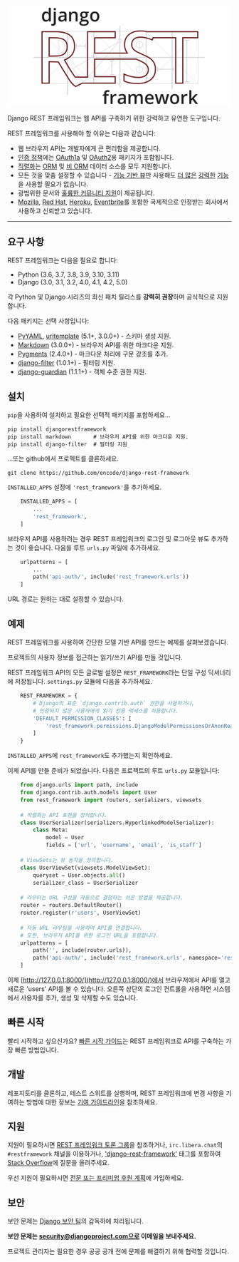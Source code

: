 ![Logo by Jake 'Sid' Smith](https://github.com/encode/django-rest-framework/raw/master/docs/img/logo.png)

Django REST 프레임워크는 웹 API를 구축하기 위한 강력하고 유연한 도구입니다.

REST 프레임워크를 사용해야 할 이유는 다음과 같습니다:

* 웹 브라우저 API는 개발자에게 큰 편리함을 제공합니다.
* [인증 정책][authentication]에는 [OAuth1a][oauth1-section] 및 [OAuth2][oauth2-section]용 패키지가 포함됩니다.
* [직렬화][serializers]는 [ORM][modelserializer-section] 및 [비 ORM][serializer-section] 데이터 소스를 모두 지원합니다.
* 모든 것을 맞춤 설정할 수 있습니다 - [기능 기반 뷰][functionview-section]만 사용해도 [더 많은][generic-views] [강력한][viewsets] [기능][routers]을 사용할 필요가 없습니다.
* 광범위한 문서와 [훌륭한 커뮤니티 지원][group]이 제공됩니다.
* [Mozilla][mozilla], [Red Hat][redhat], [Heroku][heroku], [Eventbrite][eventbrite]를 포함한 국제적으로 인정받는 회사에서 사용하고 신뢰받고 있습니다.

---

## 요구 사항

REST 프레임워크는 다음을 필요로 합니다:

* Python (3.6, 3.7, 3.8, 3.9, 3.10, 3.11)
* Django (3.0, 3.1, 3.2, 4.0, 4.1, 4.2, 5.0)

각 Python 및 Django 시리즈의 최신 패치 릴리스를 **강력히 권장**하며 공식적으로 지원합니다.

다음 패키지는 선택 사항입니다:

* [PyYAML][pyyaml], [uritemplate][uriteemplate] (5.1+, 3.0.0+) - 스키마 생성 지원.
* [Markdown][markdown] (3.0.0+) - 브라우저 API를 위한 마크다운 지원.
* [Pygments][pygments] (2.4.0+) - 마크다운 처리에 구문 강조를 추가.
* [django-filter][django-filter] (1.0.1+) - 필터링 지원.
* [django-guardian][django-guardian] (1.1.1+) - 객체 수준 권한 지원.

## 설치

`pip`을 사용하여 설치하고 필요한 선택적 패키지를 포함하세요...

    pip install djangorestframework
    pip install markdown       # 브라우저 API를 위한 마크다운 지원.
    pip install django-filter  # 필터링 지원

...또는 github에서 프로젝트를 클론하세요.

    git clone https://github.com/encode/django-rest-framework

`INSTALLED_APPS` 설정에 `'rest_framework'`를 추가하세요.

```python
    INSTALLED_APPS = [
        ...
        'rest_framework',
    ]
```

브라우저 API를 사용하려는 경우 REST 프레임워크의 로그인 및 로그아웃 뷰도 추가하는 것이 좋습니다. 다음을 루트 `urls.py` 파일에 추가하세요.

```python
    urlpatterns = [
        ...
        path('api-auth/', include('rest_framework.urls'))
    ]
```

URL 경로는 원하는 대로 설정할 수 있습니다.

## 예제

REST 프레임워크를 사용하여 간단한 모델 기반 API를 만드는 예제를 살펴보겠습니다.

프로젝트의 사용자 정보를 접근하는 읽기/쓰기 API를 만들 것입니다.

REST 프레임워크 API의 모든 글로벌 설정은 `REST_FRAMEWORK`라는 단일 구성 딕셔너리에 저장됩니다. `settings.py` 모듈에 다음을 추가하세요.

```python
    REST_FRAMEWORK = {
        # Django의 표준 `django.contrib.auth` 권한을 사용하거나,
        # 인증되지 않은 사용자에게 읽기 전용 액세스를 허용합니다.
        'DEFAULT_PERMISSION_CLASSES': [
            'rest_framework.permissions.DjangoModelPermissionsOrAnonReadOnly'
        ]
    }
```

`INSTALLED_APPS`에 `rest_framework`도 추가했는지 확인하세요.

이제 API를 만들 준비가 되었습니다.
다음은 프로젝트의 루트 `urls.py` 모듈입니다:

```python
    from django.urls import path, include
    from django.contrib.auth.models import User
    from rest_framework import routers, serializers, viewsets

    # 직렬화는 API 표현을 정의합니다.
    class UserSerializer(serializers.HyperlinkedModelSerializer):
        class Meta:
            model = User
            fields = ['url', 'username', 'email', 'is_staff']

    # ViewSets는 뷰 동작을 정의합니다.
    class UserViewSet(viewsets.ModelViewSet):
        queryset = User.objects.all()
        serializer_class = UserSerializer

    # 라우터는 URL 구성을 자동으로 결정하는 쉬운 방법을 제공합니다.
    router = routers.DefaultRouter()
    router.register(r'users', UserViewSet)

    # 자동 URL 라우팅을 사용하여 API를 연결합니다.
    # 또한, 브라우저 API를 위한 로그인 URL을 포함합니다.
    urlpatterns = [
        path('', include(router.urls)),
        path('api-auth/', include('rest_framework.urls', namespace='rest_framework'))
    ]
```

이제 [http://127.0.0.1:8000/](http://127.0.0.1:8000/)에서 브라우저에서 API를 열고 새로운 'users' API를 볼 수 있습니다. 오른쪽 상단의 로그인 컨트롤을 사용하면 시스템에서 사용자를 추가, 생성 및 삭제할 수도 있습니다.

## 빠른 시작

빨리 시작하고 싶으신가요? [빠른 시작 가이드][quickstart]는 REST 프레임워크로 API를 구축하는 가장 빠른 방법입니다.

## 개발

레포지토리를 클론하고, 테스트 스위트를 실행하며, REST 프레임워크에 변경 사항을 기여하는 방법에 대한 정보는 [기여 가이드라인][contributing]을 참조하세요.

## 지원

지원이 필요하시면 [REST 프레임워크 토론 그룹][group]을 참조하거나, `irc.libera.chat`의 `#restframework` 채널을 이용하거나, ['django-rest-framework'][django-rest-framework-tag] 태그를 포함하여 [Stack Overflow][stack-overflow]에 질문을 올려주세요.

우선 지원이 필요하시면 [전문 또는 프리미엄 후원 계획](https://fund.django-rest-framework.org/topics/funding/)에 가입하세요.

## 보안

보안 문제는 [Django 보안 팀](https://www.djangoproject.com/foundation/teams/#security-team)의 감독하에 처리됩니다.

**보안 문제는 security@djangoproject.com으로 이메일을 보내주세요.**

프로젝트 관리자는 필요한 경우 공공 공개 전에 문제를 해결하기 위해 협력할 것입니다.


[mozilla]: https://www.mozilla.org/en-US/about/
[redhat]: https://www.redhat.com/
[heroku]: https://www.heroku.com/
[eventbrite]: https://www.eventbrite.co.uk/about/
[pyyaml]: https://pypi.org/project/PyYAML/
[uriteemplate]: https://pypi.org/project/uritemplate/
[markdown]: https://pypi.org/project/Markdown/
[pygments]: https://pypi.org/project/Pygments/
[django-filter]: https://pypi.org/project/django-filter/
[django-guardian]: https://github.com/django-guardian/django-guardian
[index]: .
[oauth1-section]: api-guide/authentication/#django-rest-framework-oauth
[oauth2-section]: api-guide/authentication/#django-oauth-toolkit
[serializer-section]: api-guide/serializers#serializers
[modelserializer-section]: api-guide/serializers#modelserializer
[functionview-section]: api-guide/views#function-based-views
[sandbox]: https://restframework.herokuapp.com/
[sponsors]: https://fund.django-rest-framework.org/topics/funding/#our-sponsors

[quickstart]: tutorial/quickstart.md

[generic-views]: api-guide/generic-views.md
[viewsets]: api-guide/viewsets.md
[routers]: api-guide/routers.md
[serializers]: api-guide/serializers.md
[authentication]: api-guide/authentication.md

[contributing]: community/contributing.md
[funding]: community/funding.md

[group]: https://groups.google.com/forum/?fromgroups#!forum/django-rest-framework
[stack-overflow]: https://stackoverflow.com/
[django-rest-framework-tag]: https://stackoverflow.com/questions/tagged/django-rest-framework
[security-mail]: mailto:rest-framework-security@googlegroups.com
[twitter]: https://twitter.com/_tomchristie
